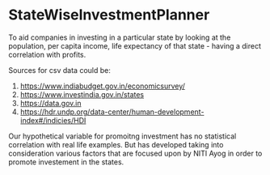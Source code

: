# StateWiseInvestmentPlanner
To aid companies in investing in a particular state by looking at the population, per capita income, life expectancy of that state - having a direct correlation with profits.

Sources for csv data could be:
1. https://www.indiabudget.gov.in/economicsurvey/
2. https://www.investindia.gov.in/states
3. https://data.gov.in
4. https://hdr.undp.org/data-center/human-development-index#/indicies/HDI

Our hypothetical variable for promoitng investment has no statistical correlation with real life examples.
But has developed taking into consideration various factors that are focused upon by NITI Ayog in order
to promote investement in the states.

